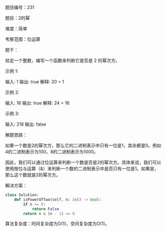 题目编号：231

题目：2的幂

难度：简单

考察范围：位运算

题干：

给定一个整数，编写一个函数来判断它是否是 2 的幂次方。

示例 1:

输入: 1
输出: true
解释: 20 = 1

示例 2:

输入: 16
输出: true
解释: 24 = 16

示例 3:

输入: 218
输出: false

解题思路：

如果一个数是2的幂次方，那么它的二进制表示中只有一位是1，其余都是0。例如4的二进制表示为100，8的二进制表示为1000。

因此，我们可以通过位运算来判断一个数是否是2的幂次方。具体来说，我们可以使用按位与运算（&）来判断一个数的二进制表示中是否只有一位是1。如果是，那么这个数就是2的幂次方。

解决方案：

```python
class Solution:
    def isPowerOfTwo(self, n: int) -> bool:
        if n <= 0:
            return False
        return n & (n - 1) == 0
```

算法复杂度：时间复杂度为O(1)，空间复杂度为O(1)。